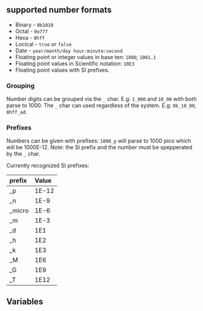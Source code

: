 ## supported number formats

* Binary - `0b1010`
* Octal - `0o777`
* Hexa - `0hff`
* Locical - `true` or `false`
* Date - `year/month/day hour:minute:second`
* Floating point or integer values in base ten: `1000`, `1001.1`
* Floating point values in Scientific notation: `10E3`
* Floating point values with SI prefixes.


### Grouping

Number digits can be grouped via the `_` char. E.g: `1_000` and `10_00` with both parse to 1000. The `_` char can used regardless of the system. E.g: `0b_10_00`, `0hff_ad`.


### Prefixes
Numbers can be given with prefixes: `1000_p` will parse to 1000 pico which will be 1000E-12. Note: the SI prefix and the number must be spepperated by the `_` char.

Currently recognized SI prefixes:

| prefix | Value |
|:-- | :-- |
| _p | 1E-12 |
| _n | 1E-9 |
| _micro | 1E-6 |
| _m | 1E-3 |
| _d | 1E1 |
| _h | 1E2 |
| _k | 1E3 |
| _M | 1E6 |
| _G | 1E9 |
| _T | 1E12 |

## Variables